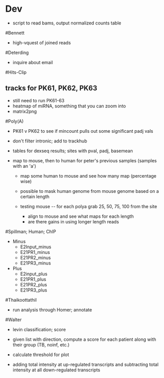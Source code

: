 # Dev

+ script to read bams, output normalized counts table

#Bennett

+ high-vquest of joined reads

#Deterding

+ inquire about email

#Hits-Clip

## tracks for PK61, PK62, PK63

+ still need to run PK61-63
+ heatmap of miRNA, something that you can zoom into
+ matrix2png

#Poly(A)

+ PK61 v PK62 to see if mincount pulls out some significant padj vals

+ don't filter intronic; add to trackhub
+ tables for dexseq results; sites with pval, padj, basemean

+ map to mouse, then to human for peter's previous samples (samples with an 'a')
    + map some human to mouse and see how many map (percentage wise)
    + possible to mask human genome from mouse genome based on a certain length

    + testing mouse -- for each polya grab 25, 50, 75, 100 from the site
        + align to mouse and see what maps for each length
        + are there gains in using longer length reads

#Spillman; Human; ChIP

+ Minus
    + E2Input_minus
    + E21PR1_minus
    + E21PR2_minus
    + E21PR3_minus
+ Plus
    + E2input_plus
    + E21PR1_plus
    + E21PR2_plus
    + E21PR3_plus

#Thaikoottathil

+ run analysis through Homer; annotate

#Walter

+ levin classification; score
+ given list with direction, compute a score for each patient along with their group (TB, noinf, etc.)
+ calculate threshold for plot

+ adding total intensity at up-regulated transcripts and subtracting total intensity at all down-regulated transcripts
